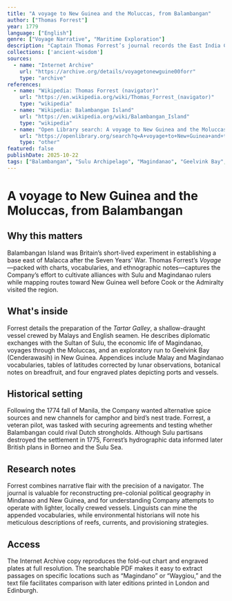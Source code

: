 ```yaml
---
title: "A voyage to New Guinea and the Moluccas, from Balambangan"
author: ["Thomas Forrest"]
year: 1779
language: ["English"]
genre: ["Voyage Narrative", "Maritime Exploration"]
description: "Captain Thomas Forrest’s journal records the East India Company’s 1774–1776 reconnaissance from Balambangan through the Sulu Archipelago to the Papuan coast as Britain searched for new spice suppliers after losing Manila."
collections: ['ancient-wisdom']
sources:
  - name: "Internet Archive"
    url: "https://archive.org/details/voyagetonewguine00forr"
    type: "archive"
references:
  - name: "Wikipedia: Thomas Forrest (navigator)"
    url: "https://en.wikipedia.org/wiki/Thomas_Forrest_(navigator)"
    type: "wikipedia"
  - name: "Wikipedia: Balambangan Island"
    url: "https://en.wikipedia.org/wiki/Balambangan_Island"
    type: "wikipedia"
  - name: "Open Library search: A voyage to New Guinea and the Moluccas"
    url: "https://openlibrary.org/search?q=A+voyage+to+New+Guinea+and+the+Moluccas&mode=everything"
    type: "other"
featured: false
publishDate: 2025-10-22
tags: ["Balambangan", "Sulu Archipelago", "Magindanao", "Geelvink Bay", "Spice trade", "Hydrography", "East India Company"]
---
```


# A voyage to New Guinea and the Moluccas, from Balambangan

## Why this matters

Balambangan Island was Britain’s short-lived experiment in establishing a base east of Malacca after the Seven Years’ War. Thomas Forrest’s *Voyage*—packed with charts, vocabularies, and ethnographic notes—captures the Company’s effort to cultivate alliances with Sulu and Magindanao rulers while mapping routes toward New Guinea well before Cook or the Admiralty visited the region.

## What's inside

Forrest details the preparation of the *Tartar Galley*, a shallow-draught vessel crewed by Malays and English seamen. He describes diplomatic exchanges with the Sultan of Sulu, the economic life of Magindanao, voyages through the Moluccas, and an exploratory run to Geelvink Bay (Cenderawasih) in New Guinea. Appendices include Malay and Magindanao vocabularies, tables of latitudes corrected by lunar observations, botanical notes on breadfruit, and four engraved plates depicting ports and vessels.

## Historical setting

Following the 1774 fall of Manila, the Company wanted alternative spice sources and new channels for camphor and bird’s nest trade. Forrest, a veteran pilot, was tasked with securing agreements and testing whether Balambangan could rival Dutch strongholds. Although Sulu partisans destroyed the settlement in 1775, Forrest’s hydrographic data informed later British plans in Borneo and the Sulu Sea.

## Research notes

Forrest combines narrative flair with the precision of a navigator. The journal is valuable for reconstructing pre-colonial political geography in Mindanao and New Guinea, and for understanding Company attempts to operate with lighter, locally crewed vessels. Linguists can mine the appended vocabularies, while environmental historians will note his meticulous descriptions of reefs, currents, and provisioning strategies.

## Access

The Internet Archive copy reproduces the fold-out chart and engraved plates at full resolution. The searchable PDF makes it easy to extract passages on specific locations such as “Magindano” or “Waygiou,” and the text file facilitates comparison with later editions printed in London and Edinburgh.
